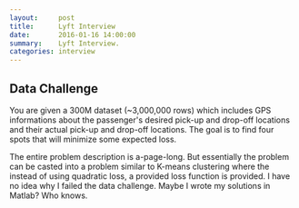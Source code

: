 ```yaml
---
layout:     post
title:      Lyft Interview 
date:       2016-01-16 14:00:00
summary:    Lyft Interview.
categories: interview 
---
```



## Data Challenge 

You are given a 300M dataset (~3,000,000 rows) which includes GPS informations about the passenger's desired pick-up and drop-off locations and their actual pick-up and drop-off locations. The goal is to find four spots that will minimize some expected loss. 

The entire problem description is a-page-long. But essentially the problem can be casted into a problem similar to K-means clustering where the instead of using quadratic loss, a provided loss function is provided. I have no idea why I failed the data challenge. Maybe I wrote my solutions in Matlab? Who knows.
